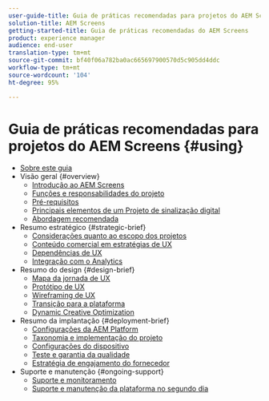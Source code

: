 ```yaml
---
user-guide-title: Guia de práticas recomendadas para projetos do AEM Screens
solution-title: AEM Screens
getting-started-title: Guia de práticas recomendadas do AEM Screens
product: experience manager
audience: end-user
translation-type: tm+mt
source-git-commit: bf40f06a782ba0ac665697900570d5c905dd4ddc
workflow-type: tm+mt
source-wordcount: '104'
ht-degree: 95%

---
```



# Guia de práticas recomendadas para projetos do AEM Screens {#using}

+ [Sobre este guia](about-guide.md)
+ Visão geral {#overview}
   + [Introdução ao AEM Screens](introduction.md)
   + [Funções e responsabilidades do projeto](roles-responsibilities.md)
   + [Pré-requisitos](pre-requisites.md)
   + [Principais elementos de um Projeto de sinalização digital](getting-started-digital-signage.md)
   + [Abordagem recomendada](recommended-approach.md)
+ Resumo estratégico {#strategic-brief}
   + [Considerações quanto ao escopo dos projetos](pre-sales-considerations.md)
   + [Conteúdo comercial em estratégias de UX](business-content-strategy.md)
   + [Dependências de UX](ux-dependencies.md)
   + [Integração com o Analytics](analytics.md)
+ Resumo do design {#design-brief}
   + [Mapa da jornada de UX](journey-map.md)
   + [Protótipo de UX](prototypes.md)
   + [Wireframing de UX](wireframes.md)
   + [Transição para a plataforma](transition-platform.md)
   + [Dynamic Creative Optimization](dynamic-creative-optimizations.md)
+ Resumo da implantação {#deployment-brief}
   + [Configurações da AEM Platform](aem-platform-configurations.md)
   + [Taxonomia e implementação do projeto](project-taxonomy-implementation.md)
   + [Configurações do dispositivo](device-configurations.md)
   + [Teste e garantia da qualidade](testing-quality-assurance.md)
   + [Estratégia de engajamento do fornecedor](vendor-engagement.md)
+ Suporte e manutenção {#ongoing-support}
   + [Suporte e monitoramento](support-monitoring.md)
   + [Suporte e manutenção da plataforma no segundo dia](day-two-support-maintenance.md)

